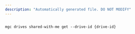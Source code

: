 ```yaml
---
description: "Automatically generated file. DO NOT MODIFY"
---
```


```cli

mgc drives shared-with-me get --drive-id {drive-id}

```